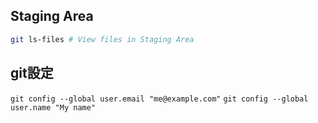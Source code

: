 ## Staging Area
```sh
git ls-files # View files in Staging Area
```

## git設定
`git config --global user.email "me@example.com"` 
`git config --global user.name "My name"`